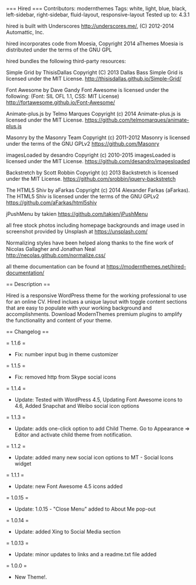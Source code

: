 === Hired ===
Contributors: modernthemes
Tags: white, light, blue, black, left-sidebar, right-sidebar, fluid-layout, responsive-layout 
Tested up to: 4.3.1

hired is built with Underscores http://underscores.me/, (C) 2012-2014 Automattic, Inc.

hired incorporates code from Moesia, Copyright 2014 aThemes
Moesia is distributed under the terms of the GNU GPL

hired bundles the following third-party resources: 

Simple Grid by ThisisDallas Copyright (C) 2013 Dallas Bass 
Simple Grid is licensed under the MIT License.
http://thisisdallas.github.io/Simple-Grid/

Font Awesome by Dave Gandy
Font Awesome is licensed under the following: (Font: SIL OFL 1.1, CSS: MIT License)
http://fortawesome.github.io/Font-Awesome/

Animate-plus.js by Telmo Marques Copyright (c) 2014
Animate-plus.js is licensed under the MIT License.
https://github.com/telmomarques/animate-plus.js

Masonry by the Masonry Team Copyright (c) 2011-2012
Masonry is licensed under the terms of the GNU GPLv2 
https://github.com/Masonry

imagesLoaded by desandro Copyright (c) 2010-2015
imagesLoaded is licensed under the MIT License.
https://github.com/desandro/imagesloaded

Backstretch by Scott Robbin Copyright (c) 2013
Backstretch is licensed under the MIT License.
https://github.com/srobbin/jquery-backstretch

The HTML5 Shiv by aFarkas Copyright (c) 2014 Alexander Farkas (aFarkas).
The HTML5 Shiv is licensed under the terms of the GNU GPLv2 
https://github.com/aFarkas/html5shiv 

jPushMenu by takien 
https://github.com/takien/jPushMenu

all free stock photos including homepage backgrounds and image used in screenshot provided by Unsplash at https://unsplash.com/ 

Normalizing styles have been helped along thanks to the fine work of
Nicolas Gallagher and Jonathan Neal http://necolas.github.com/normalize.css/

all theme documentation can be found at https://modernthemes.net/hired-documentation/

== Description ==

Hired is a responsive WordPress theme for the working professional to use for an online CV. Hired inclues a unique layout with toggle content sections that are easy to populate with your working background and accomplishments. Download ModernThemes premium plugins to amplify the functionality and content of your theme.

== Changelog ==

= 1.1.6 = 
* Fix: number input bug in theme customizer

= 1.1.5 = 
* Fix: removed http from Skype social icons

= 1.1.4 = 
* Update: Tested with WordPress 4.5, Updating Font Awesome icons to 4.6, Added Snapchat and Weibo social icon options 

= 1.1.3 =
* Update: adds one-click option to add Child Theme. Go to Appearance => Editor and activate child theme from notification. 

= 1.1.2 =
* Update: added many new social icon options to MT - Social Icons widget 

= 1.1.1 =
* Update: new Font Awesome 4.5 icons added

= 1.0.15 =
* Update: 1.0.15 - "Close Menu" added to About Me pop-out

= 1.0.14 =
* Update: added Xing to Social Media section

= 1.0.13 =
* Update: minor updates to links and a readme.txt file added

= 1.0.0 =
* New Theme!.
